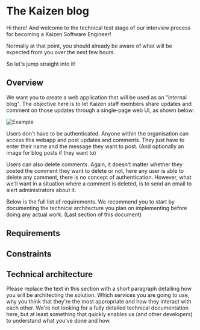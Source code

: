 # The Kaizen blog

Hi there! And welcome to the technical test stage of our interview process for becoming a Kaizen Software Engineer!

Normally at that point, you should already be aware of what will be expected from you over the next few hours.

So let's jump straight into it!

## Overview

We want you to create a web application that will be used as an "internal blog". The objective here is to let Kaizen staff members share updates and comment on those updates through a single-page web UI, as shown below:

![Example](https://github.com/KaizenReporting/test-software-engineer/blob/master/The%20Kaizen%20Blog.jpg?raw=true)

Users don't have to be authenticated. Anyone within the organisation can access this webapp and post updates and comments. They just have to enter their name and the message they want to post. (And optionally an image for blog posts if they want to)

Users can also delete comments. Again, it doesn't matter whether they posted the comment they want to delete or not, here any user is able to delete any comment, there is no concept of authentication. However, what we'll want in a situation where a comment is deleted, is to send an email to alert administrators about it.

Below is the full list of requirements. We recommend you to start by documenting the technical architecture you plan on implementing before doing any actual work. (Last section of this document)

## Requirements



## Constraints

## Technical architecture

Please replace the text in this section with a short paragraph detailing how you will be architecting the solution. Which services you are going to use, why you think that they're the most appropriate and how they interact with each other. We're not looking for a fully detailed technical documentation here, but at least something that quickly enables us (and other developers) to understand what you've done and how.
